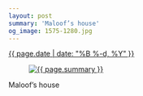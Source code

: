 ```yaml
---
layout: post
summary: 'Maloof’s house'
og_image: 1575-1280.jpg
---
```


<div class="post">
 <time>
  <a href="/1575">
   {{ page.date | date: "%B %-d, %Y" }}
  </a>
 </time>
 <a href="/1575">
  <figure data-taken="1/8/2022">
   <img alt="{{ page.summary }}" sizes="(min-width: 700px) 50vw, calc(100vw - 2rem)" src="{{ site.assets_url }}/1575-640.jpg" srcset="{{ site.assets_url }}/1575-320.jpg 320w, {{ site.assets_url }}/1575-640.jpg 640w, {{ site.assets_url }}/1575-960.jpg 960w, {{ site.assets_url }}/1575-1280.jpg 1280w"/>
  </figure>
 </a>
 <span>
  Maloof’s house
 </span>
</div>

